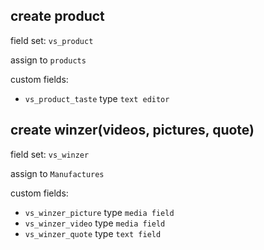 ## create product
field set: ``vs_product``

assign to ``products``

custom fields:
* ``vs_product_taste`` type ``text editor``

## create winzer(videos, pictures, quote)
field set: ``vs_winzer``

assign to ``Manufactures``

custom fields:
* ``vs_winzer_picture`` type ``media field``
* ``vs_winzer_video`` type ``media field``
* ``vs_winzer_quote`` type ``text field``
